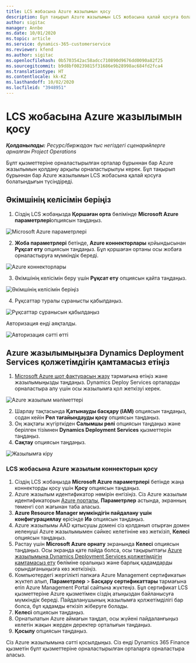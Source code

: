 ```yaml
---
title: LCS жобасына Azure жазылымын қосу
description: Бұл тақырып Azure жазылымын LCS жобасына қалай қосуға болатындығы туралы ақпарат береді.
author: sigitac
manager: Annbe
ms.date: 10/01/2020
ms.topic: article
ms.service: dynamics-365-customerservice
ms.reviewer: kfend
ms.author: sigitac
ms.openlocfilehash: 0b5703542ac58adcc710890d9676dd0090a82f25
ms.sourcegitcommit: b9d8bf00239815f31686e9b28998ac684fd2fca4
ms.translationtype: HT
ms.contentlocale: kk-KZ
ms.lasthandoff: 10/02/2020
ms.locfileid: "3948951"
---
```

# <a name="add-an-azure-subscription-to-lcs-project"></a>LCS жобасына Azure жазылымын қосу

_**Қолданылады:** Ресурс/биржадан тыс негіздегі сценарийлерге арналған Project Operations_

Бұлт қызметтеріне орналастырылған орталар бұрыннан бар Azure жазылымын қолдану арқылы орналастырылуы керек. Бұл тақырып бұрыннан бар Azure жазылымын LCS жобасына қалай қосуға болатындығын түсіндіреді. 

## <a name="grant-admin-consent"></a>Әкімшінің келісімін беріңіз

1. Сіздің LCS жобаңызда **Қоршаған орта** бөлімінде **Microsoft Azure параметрлері**опциясын таңдаңыз.

![Microsoft Azure параметрлері](./media/1MicrosoftAzureSettings.png)

2. **Жоба параметрлері** бетінде, **Azure коннекторлары** қойындысынан **Рұқсат ету** опциясын таңдаңыз. Бұл қоршаған ортаны осы жобаға орналастыруға мүмкіндік береді.

![Azure коннекторлары](./media/2AzureConnectors.png)

3. Әкімшінің келісімін беру үшін **Рұқсат ету** опциясын қайта таңдаңыз.

![Әкімшінің келісімін беріңіз](./media/3GrantAdminConsent.png)

4. Рұқсаттар туралы сұранысты қабылдаңыз.

![Рұқсаттар сұранысын қабылдаңыз](./media/4AcceptPermissionRequest.png)

Авторизация енді аяқталды. 

![Авторизация сәтті өтті](./media/5AuthorizationComplete.png)

## <a name="provide-dynamics-deployment-services-access-to-your-azure-subscription"></a><a name="provide"></a>Azure жазылымыңызға Dynamics Deployment Services қолжетімдігін қамтамасыз етіңіз

1. [Microsoft Azure шот фактурасын жазу](https://portal.azure.com/#blade/Microsoft\_Azure\_Billing/SubscriptionsBlade) тармағына өтіңіз және жазылымыңызды таңдаңыз. Dynamics Deploy Services орталарды орналастыра алу үшін осы жазылымға қол жеткізуі керек.

![Azure жазылым мәліметтері](./media/6AzureSubscription.png)

2. Шарлау тақтасында **Қатынауды басқару (IAM)** опциясын таңдаңыз, содан кейін **Рөл тағайындауды қосу** опциясын таңдаңыз.
3. Оң жақтағы жүгірткіден **Салымшы рөлі** опциясын таңдаңыз және берілген тізімнен **Dynamics Deployment Services** қызметтерін таңдаңыз. 
4. **Сақтау** опциясын таңдаңыз.

![Жазылымға кіру](./media/7SubscriptionAccess.png)

### <a name="add-a-subscription-connector-to-an-lcs-project"></a>LCS жобасына Azure жазылым коннекторын қосу

1. Сіздің LCS жобаңызда **Microsoft Azure параметрлері** бетінде жаңа коннекторды қосу үшін **Қосу** опциясын таңдаңыз.
2. Azure жазылым идентификатор нөмірін енгізіңіз. Сіз Azure жазылым идентификаторын [Azure порталы](https://ms.portal.azure.com/), **Параметрлер** астында, экранның төменгі сол жағынан таба аласыз.
3. **Azure Resource Manager мүмкіндігін пайдалану үшін конфигурациялау** өрісінде **Иә** опциясын таңдаңыз.
4. Azure жазылымы AAD қатысушы домені сіз қолданып отырған домен иеленуші Azure жазылымымен сәйкес келетініне көз жеткізіп, **Келесі** опциясын таңдаңыз.
5. Растау үшін **Microsoft Azure орнату** экранында **Келесі** опциясын таңдаңыз. Осы экранда қате пайда болса, осы тақырыптағы [Azure жазылымына Dynamics Deployment Services қолжетімдігін қамтамасыз ету](#provide) бөліміне оралыңыз және барлық қадамдарды орындағаныңызға көз жеткізіңіз.
6. Компьютердегі жергілікті папкаға Azure Management сертификатын жүктеп алып, **Параметрлер** > **Басқару сертификаттары** тармағына өтіп Azure Management Portal сайтына жүктеңіз. Бұл сертификат LCS қызметтеріне Azure қызметімен сіздің атыңыздан байланысуға мүмкіндік береді. Пайдаланушының жазылымға қолжетімділігі бар болса, бұл қадамды өткізіп жіберуге болады.
7. **Келесі** опциясын таңдаңыз.
8. Орнатылатын Azure аймағын таңдап, осы жүйені пайдаланғыңыз келетін жақын жерден деректер орталығын таңдаңыз.
9.  **Қосылу** опциясын таңдаңыз.

Сіз Azure жазылымына сәтті қосылдыңыз. Сіз енді Dynamics 365 Finance қызметін бұлт қызметтеріне орналастырылған орталарға орналастыра аласыз.



